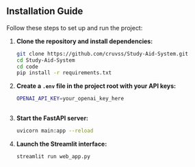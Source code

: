 ## Installation Guide

Follow these steps to set up and run the project:

1. **Clone the repository and install dependencies:**  
   ```bash
   git clone https://github.com/cruvss/Study-Aid-System.git
   cd Study-Aid-System
   cd code
   pip install -r requirements.txt
   ```

2. **Create a `.env` file in the project root with your API keys:**  
   ```bash
   OPENAI_API_KEY=your_openai_key_here
  
   ```

3. **Start the FastAPI server:**  
   ```bash
   uvicorn main:app --reload
   ```

4. **Launch the Streamlit interface:**  
   ```bash
   streamlit run web_app.py
   ```  
